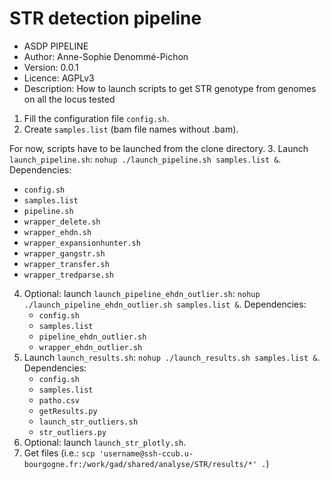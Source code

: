 # STR detection pipeline

- ASDP PIPELINE
- Author:  Anne-Sophie Denommé-Pichon
- Version: 0.0.1
- Licence: AGPLv3
- Description: How to launch scripts to get STR genotype from genomes on all the locus tested

1. Fill the configuration file `config.sh`.
2. Create `samples.list` (bam file names without .bam).

For now, scripts have to be launched from the clone directory.
3. Launch `launch_pipeline.sh`: `nohup ./launch_pipeline.sh samples.list &`. Dependencies:
   - `config.sh`
   - `samples.list`
   - `pipeline.sh`
   - `wrapper_delete.sh`
   - `wrapper_ehdn.sh`
   - `wrapper_expansionhunter.sh`
   - `wrapper_gangstr.sh`
   - `wrapper_transfer.sh`
   - `wrapper_tredparse.sh`
4. Optional: launch `launch_pipeline_ehdn_outlier.sh`: `nohup ./launch_pipeline_ehdn_outlier.sh samples.list &`. Dependencies:
   - `config.sh`
   - `samples.list`
   - `pipeline_ehdn_outlier.sh`
   - `wrapper_ehdn_outlier.sh`
5. Launch `launch_results.sh`: `nohup ./launch_results.sh samples.list &`. Dependencies:
   - `config.sh`
   - `samples.list`
   - `patho.csv`
   - `getResults.py`
   - `launch_str_outliers.sh`
   - `str_outliers.py`
6. Optional: launch `launch_str_plotly.sh`.
7. Get files (i.e.: `scp 'username@ssh-ccub.u-bourgogne.fr:/work/gad/shared/analyse/STR/results/*' .`)

